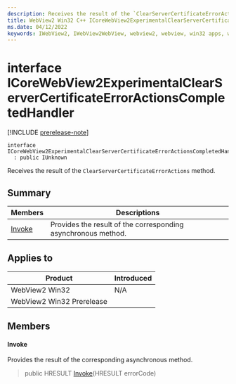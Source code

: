 ```yaml
---
description: Receives the result of the `ClearServerCertificateErrorActions` method.
title: WebView2 Win32 C++ ICoreWebView2ExperimentalClearServerCertificateErrorActionsCompletedHandler
ms.date: 04/12/2022
keywords: IWebView2, IWebView2WebView, webview2, webview, win32 apps, win32, edge, ICoreWebView2, ICoreWebView2Controller, browser control, edge html, ICoreWebView2ExperimentalClearServerCertificateErrorActionsCompletedHandler
---
```


# interface ICoreWebView2ExperimentalClearServerCertificateErrorActionsCompletedHandler

[!INCLUDE [prerelease-note](../includes/prerelease-note.md)]

```
interface ICoreWebView2ExperimentalClearServerCertificateErrorActionsCompletedHandler
  : public IUnknown
```

Receives the result of the `ClearServerCertificateErrorActions` method.

## Summary

 Members                        | Descriptions
--------------------------------|---------------------------------------------
[Invoke](#invoke) | Provides the result of the corresponding asynchronous method.

## Applies to

Product                         | Introduced
--------------------------------|---------------------------------------------
WebView2 Win32            |    N/A
WebView2 Win32 Prerelease |    

## Members

#### Invoke

Provides the result of the corresponding asynchronous method.

> public HRESULT [Invoke](#invoke)(HRESULT errorCode)

